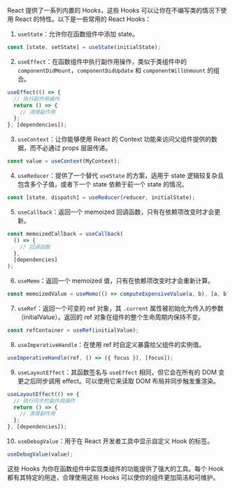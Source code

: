 React 提供了一系列内置的 Hooks，这些 Hooks 可以让你在不编写类的情况下使用 React 的特性。以下是一些常用的 React Hooks：
1. `useState`：允许你在函数组件中添加 state。
```jsx
const [state, setState] = useState(initialState);
```
2. `useEffect`：在函数组件中执行副作用操作，类似于类组件中的 `componentDidMount`，`componentDidUpdate` 和 `componentWillUnmount` 的组合。
```jsx
useEffect(() => {
  // 执行副作用操作
  return () => {
    // 清理副作用
  };
}, [dependencies]);
```
3. `useContext`：让你能够使用 React 的 Context 功能来访问父组件提供的数据，而不必通过 props 层层传递。
```jsx
const value = useContext(MyContext);
```
4. `useReducer`：提供了一个替代 `useState` 的方案，适用于 state 逻辑较复杂且包含多个子值，或者下一个 state 依赖于前一个 state 的情况。
```jsx
const [state, dispatch] = useReducer(reducer, initialState);
```
5. `useCallback`：返回一个 memoized 回调函数，只有在依赖项改变时才会更新。
```jsx
const memoizedCallback = useCallback(
  () => {
    // 回调函数
  },
  [dependencies]
);
```
6. `useMemo`：返回一个 memoized 值，只有在依赖项改变时才会重新计算。
```jsx
const memoizedValue = useMemo(() => computeExpensiveValue(a, b), [a, b]);
```
7. `useRef`：返回一个可变的 ref 对象，其 `.current` 属性被初始化为传入的参数（initialValue）。返回的 ref 对象在组件的整个生命周期内保持不变。
```jsx
const refContainer = useRef(initialValue);
```
8. `useImperativeHandle`：在使用 ref 时自定义暴露给父组件的实例值。
```jsx
useImperativeHandle(ref, () => ({ focus }), [focus]);
```
9. `useLayoutEffect`：其函数签名与 `useEffect` 相同，但它会在所有的 DOM 变更之后同步调用 effect。可以使用它来读取 DOM 布局并同步触发重渲染。
```jsx
useLayoutEffect(() => {
  // 执行同步的副作用操作
  return () => {
    // 清理副作用
  };
}, [dependencies]);
```
10. `useDebugValue`：用于在 React 开发者工具中显示自定义 Hook 的标签。
```jsx
useDebugValue(value);
```
这些 Hooks 为你在函数组件中实现类组件的功能提供了强大的工具。每个 Hook 都有其特定的用途，合理使用这些 Hooks 可以使你的组件更加简洁和可维护。

